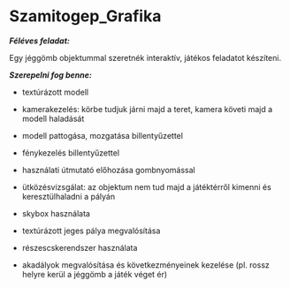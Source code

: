 # Szamitogep_Grafika

***Féléves feladat:***

Egy jéggömb objektummal szeretnék interaktív, játékos feladatot készíteni.								

***Szerepelni fog benne:***

* textúrázott modell

* kamerakezelés: körbe tudjuk járni majd a teret, kamera követi majd a modell haladását

* modell pattogása, mozgatása billentyűzettel

*	fénykezelés billentyűzettel

* használati útmutató előhozása gombnyomással

* ütközésvizsgálat: az objektum nem tud majd a játéktérről kimenni és keresztülhaladni a pályán

*	skybox használata

*	textúrázott jeges pálya megvalósítása

*	részescskerendszer használata

* akadályok megvalósítása és következményeinek kezelése (pl. rossz helyre kerül a jéggömb a játék véget ér)


